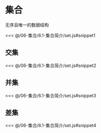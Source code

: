 # 集合

无序且唯一的数据结构

<<< @/06-集合/6.1-集合简介/set.js#snippet1

## 交集

<<< @/06-集合/6.1-集合简介/set.js#snippet2

## 并集

<<< @/06-集合/6.1-集合简介/set.js#snippet3

## 差集

<<< @/06-集合/6.1-集合简介/set.js#snippet4
